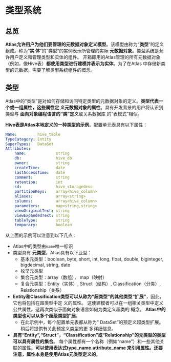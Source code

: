 类型系统
===================================================================================
## 总览
**Atlas允许用户为他们要管理的元数据对象定义模型**。该模型由称为“**类型**”的定义组成。称为“**实
体**”的“类型”的实例表示所管理的实际 **元数据对象**。类型系统是允许用户定义和管理类型和实体的组件。
开箱即用的Atlas管理的所有元数据对象（例如，像Hive表）**都使用类型进行建模并表示为实体**。为了在Atlas
中存储新类型的元数据，需要了解类型系统组件的概念。

## 类型
Atlas中的“类型”是对如何存储和访问特定类型的元数据对象的定义。**类型代表一个或一组属性，这些属性定
义元数据对象的属性**。具有开发背景的用户将认识到类型与 **面向对象编程语言的“类”定义**或关系数据库
的“表模式”相似。

**Hive表是Atlas本地定义的一种类型的示例**。配置单元表具有以下属性：
```yaml
Name:         hive_table
TypeCategory: Entity
SuperTypes:   DataSet
Attributes:
    name:             string
    db:               hive_db
    owner:            string
    createTime:       date
    lastAccessTime:   date
    comment:          string
    retention:        int
    sd:               hive_storagedesc
    partitionKeys:    array<hive_column>
    aliases:          array<string>
    columns:          array<hive_column>
    parameters:       map<string,string>
    viewOriginalText: string
    viewExpandedText: string
    tableType:        string
    temporary:        boolean
```
从上面的示例可以注意到以下几点：
+ Atlas中的类型由`name`唯一标识
+ 类型具有 **元类型**。Atlas具有以下亚型： 
    - 基本元类型：boolean, byte, short, int, long, float, double, biginteger, bigdecimal, string, date
    - 枚举元类型
    - 集合元类型：array（数组）， map（映射）
    - 复合元类型：Entity（实体）, Struct（结构）, Classification（分类）, Relationship（关系）
+ **Entity和Classification类型可以从称为“超类型”的其他类型“扩展”**，因此，它也将包括在超类型中定
义的属性。 这使建模者可以在一组相关类型中定义公共属性。这再次类似于面向对象语言如何为类定义超类的
概念。 **Atlas中的类型也可以从多个超级类型扩展**。
    - 在此示例中，每个配置单元表都从称为“ DataSet”的预定义超类型扩展。稍后将提供有关此预定义类型的更
    多详细信息。
+ **具有“Entity”,“Struct”，“Classification”或“Relationship”的元类型的类型可以具有属性的集合**。
每个属性都有一个名称（例如“name”）和一些其他关联的属性。**可以使用表达式type_name.attribute_name
来引用属性。还要注意，属性本身是使用Atlas元类型定义的**。
